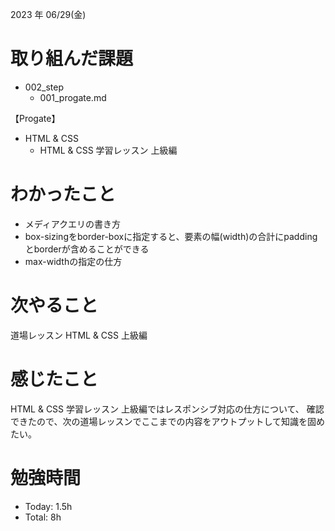 2023 年 06/29(金)

# 取り組んだ課題
- 002_step
  - 001_progate.md

【Progate】
- HTML & CSS
     - HTML & CSS 学習レッスン 上級編
# わかったこと
- メディアクエリの書き方
- box-sizingをborder-boxに指定すると、要素の幅(width)の合計にpaddingとborderが含めることができる
- max-widthの指定の仕方
# 次やること
道場レッスン HTML & CSS 上級編 
# 感じたこと
HTML & CSS 学習レッスン 上級編ではレスポンシブ対応の仕方について、
確認できたので、次の道場レッスンでここまでの内容をアウトプットして知識を固めたい。
# 勉強時間
- Today: 1.5h
- Total: 8h
